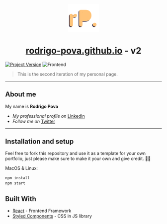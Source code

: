 <div align="center">
  <img alt="Logo" src="src/images/logo.png" width="100" />
</div>
<h1 align="center">
  <a href="https://rodrigo-pova.github.io">rodrigo-pova.github.io</a> - v2
</h1>

[![Project Version][version-image]][version-url]
![Frontend][frontend-img]

> This is the second iteration of my personal page.

---

## About me

My name is **Rodrigo Pova**

* *My professional profile on* [LinkedIn][linkedin-url]
* *Follow me on* [Twitter][twitter-url]

---

## Installation and setup

Feel free to fork this repository and use it as a template for your own portfolio, just please make sure to make it your own and give credit. 🙏🏼

MacOS & Linux:

```sh
npm install
npm start
```

## Built With

* [React](https://reactjs.org/) - Frontend Framework
* [Styled Components](https://styled-components.com/) - CSS in JS library

<!-- Markdown link & img dfn's -->

[linkedin-url]: https://www.linkedin.com/in/rodrigopova
[twitter-url]: https://twitter.com/povarod

[version-image]: https://img.shields.io/badge/Version-1.0.0-brightgreen?style=flat&logo=appveyor
[version-url]: https://shields.io/
[frontend-img]: https://img.shields.io/badge/frontend-react-blue?style=flat&logo=react
